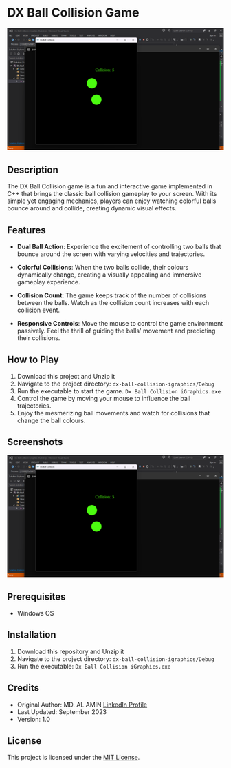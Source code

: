 # DX Ball Collision Game

![Dx Ball Collision](DX%20Ball%20Collision%20iGraphics.png)

## Description

The DX Ball Collision game is a fun and interactive game implemented in C++ that brings the classic ball collision gameplay to your screen. With its simple yet engaging mechanics, players can enjoy watching colorful balls bounce around and collide, creating dynamic visual effects.

## Features

- **Dual Ball Action**: Experience the excitement of controlling two balls that bounce around the screen with varying velocities and trajectories.

- **Colorful Collisions**: When the two balls collide, their colours dynamically change, creating a visually appealing and immersive gameplay experience.

- **Collision Count**: The game keeps track of the number of collisions between the balls. Watch as the collision count increases with each collision event.

- **Responsive Controls**: Move the mouse to control the game environment passively. Feel the thrill of guiding the balls' movement and predicting their collisions.

## How to Play

1. Download this project and Unzip it
2. Navigate to the project directory: `dx-ball-collision-igraphics/Debug`
3. Run the executable to start the game. `Dx Ball Collision iGraphics.exe`
4. Control the game by moving your mouse to influence the ball trajectories.
5. Enjoy the mesmerizing ball movements and watch for collisions that change the ball colours.

## Screenshots

![Dx Ball Collision](DX%20Ball%20Collision%20iGraphics.png)

## Prerequisites
- Windows OS

## Installation

1. Download this repository and Unzip it
2. Navigate to the project directory: `dx-ball-collision-igraphics/Debug`
3. Run the executable: `Dx Ball Collision iGraphics.exe`

## Credits

- Original Author: MD. AL AMIN [LinkedIn Profile](https://linkedin.com/in/alaminxpro)
- Last Updated: September 2023
- Version: 1.0

## License

This project is licensed under the [MIT License](LICENSE).
